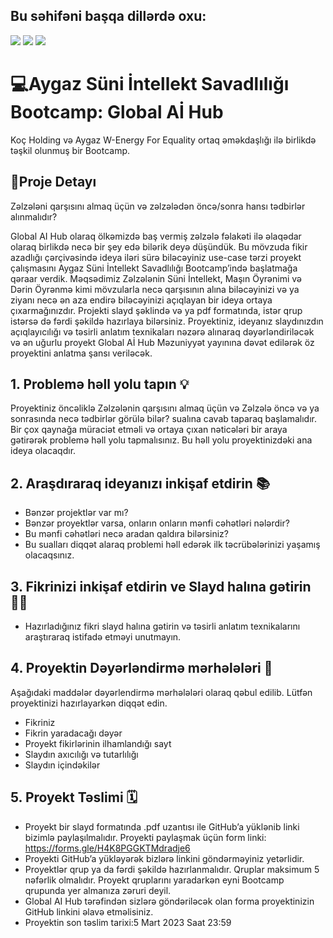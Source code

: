 ## Bu səhifəni başqa dillərdə oxu:
<a href="README.en.md"><img src="https://img.shields.io/badge/-ENGLISH-red?style=for-the-badge"></a>
<a href="README.md"><img src="https://img.shields.io/badge/-T%C3%9CRK%C3%87E-red?style=for-the-badge"></a>
<a href="README.az.md"><img src="https://img.shields.io/badge/-AZ%C6%8FRBAYCANCA-red?style=for-the-badge"></a>

# 💻Aygaz Süni İntellekt Savadlılığı Bootcamp: Global Aİ Hub

Koç Holding və Aygaz W-Energy For Equality ortaq əməkdaşlığı ilə birlikdə təşkil olunmuş bir Bootcamp.

## 🧩Proje Detayı

Zəlzələni qarşısını almaq üçün və zəlzələdən öncə/sonra hansı tədbirlər alınmalıdır?

Global AI Hub olaraq ölkəmizdə baş vermiş zəlzələ fəlakəti ilə əlaqədar olaraq birlikdə necə bir şey edə bilərik deyə düşündük. Bu mövzuda fikir azadlığı çərçivəsində ideya iləri sürə biləcəyiniz use-case tərzi proyekt çalışmasını Aygaz Süni İntellekt Savadlılığı Bootcamp’ində başlatmağa qəraar verdik. Məqsədimiz Zəlzələnin Süni İntellekt, Maşın Öyrənimi və Dərin Öyrənmə kimi mövzularla necə qarşısının alına biləcəyinizi və ya ziyanı necə ən aza endirə biləcəyinizi açıqlayan bir ideya ortaya çıxarmağınızdır. Projekti slayd şəklində və ya pdf formatında, istər qrup istərsə də fərdi şəkildə hazırlaya bilərsiniz. Proyektiniz, ideyanız slaydınızdın açıqlayıcılığı və təsirli anlatım texnikaları nəzərə alınaraq dəyərləndiriləcək və ən uğurlu proyekt Global Aİ Hub Məzuniyyət yayınına dəvət edilərək öz proyektini anlatma şansı veriləcək.
 

## 1. Problemə həll yolu tapın 💡
Proyektiniz öncəliklə Zəlzələnin qarşısını almaq üçün və Zəlzələ öncə və ya sonrasında necə tədbirlər görülə bilər? sualına cavab taparaq başlamalıdır.
Bir çox qaynağa müraciət etməli və ortaya çıxan nəticələri bir araya gətirərək problemə həll yolu tapmalısınız. Bu həll yolu proyektinizdəki ana ideya olacaqdır.

## 2. Araşdıraraq ideyanızı inkişaf etdirin 📚
- Bənzər projektlər var mı?
- Bənzər proyektlər varsa, onların onların mənfi cəhətləri nələrdir?
- Bu mənfi cəhətləri necə aradan qaldıra bilərsiniz?
-  Bu sualları diqqət alaraq problemi həll edərək ilk təcrübələrinizi yaşamış olacaqsınız.

## 3. Fikrinizi inkişaf etdirin ve Slayd halına gətirin 👨‍💻
- Hazırladığınız fikri slayd halına gətirin və təsirli anlatım texnikalarını araştıraraq istifadə etməyi unutmayın.

## 4. Proyektin Dəyərləndirmə mərhələləri 🔎
Aşağıdaki maddələr dəyərlendirmə mərhələləri olaraq qəbul edilib. Lütfən proyektinizi hazırlayarkən diqqət edin.
- Fikriniz 
- Fikrin yaradacağı dəyər
- Proyekt fikirlərinin ilhamlandığı sayt 
- Slaydın axıcılığı və tutarlılığı
- Slaydın içindəkilər

## 5. Proyekt Təslimi 🗓

- Proyekt bir slayd formatında .pdf uzantısı ile GitHub’a yüklənib linki bizimlə paylaşılmalıdır. Proyekti paylaşmak üçün form linki: https://forms.gle/H4K8PGGKTMdradje6
- Proyekti GitHub’a yükləyərək bizlərə linkini göndərməyiniz yetərlidir.
- Proyektlər qrup ya da fərdi şəkildə hazırlanmalıdır. Qruplar maksimum 5 nəfərlik olmalıdır. Proyekt qruplarını yaradarkən eyni Bootcamp qrupunda yer almanıza zəruri deyil.
- Global AI Hub tərəfindən sizlərə göndəriləcək olan forma proyektinizin GitHub linkini əlavə etməlisiniz.
- Proyektin son təslim tarixi:5 Mart 2023 Saat 23:59
